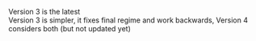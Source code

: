Version 3 is the latest <br>
Version 3 is simpler, it fixes final regime and work backwards, Version 4 considers both (but not updated yet)
